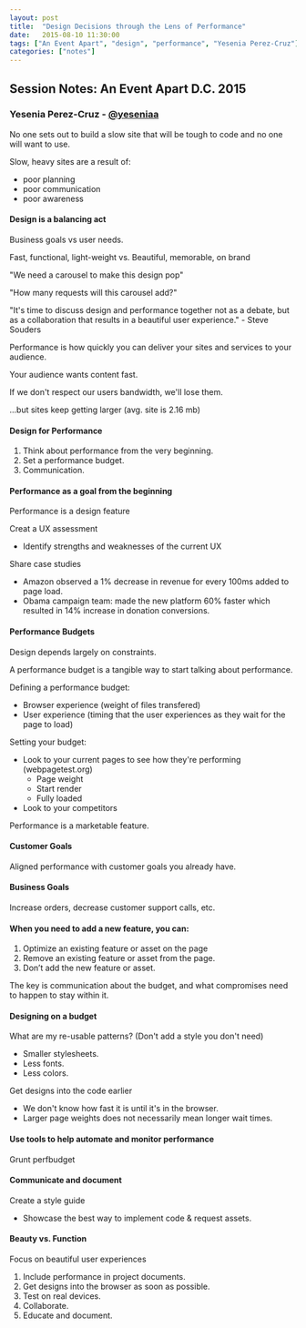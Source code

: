 ```yaml
---
layout: post
title:  "Design Decisions through the Lens of Performance"
date:   2015-08-10 11:30:00
tags: ["An Event Apart", "design", "performance", "Yesenia Perez-Cruz"]
categories: ["notes"]
---
```


## Session Notes: An Event Apart D.C. 2015


### Yesenia Perez-Cruz - [@yeseniaa]

No one sets out to build a slow site that will be tough to code and no one will want to use.

Slow, heavy sites are a result of:

- poor planning
- poor communication
- poor awareness

#### Design is a balancing act
Business goals vs user needs.

Fast, functional, light-weight vs. Beautiful, memorable, on brand

"We need a carousel to make this design pop"

"How many requests will this carousel add?"

"It's time to discuss design and performance together not as a debate, but as a collaboration that results in a beautiful user experience." - Steve Souders

Performance is how quickly you can deliver your sites and services to your audience.

Your audience wants content fast.

If we don't respect our users bandwidth, we'll lose them.

...but sites keep getting larger (avg. site is 2.16 mb)

#### Design for Performance

1. Think about performance from the very beginning.
2. Set a performance budget.
3. Communication.

#### Performance as a goal from the beginning
Performance is a design feature

Creat a UX assessment

- Identify strengths and weaknesses of the current UX

Share case studies

- Amazon observed a 1% decrease in revenue for every 100ms added to page load.
- Obama campaign team: made the new platform 60% faster which resulted in 14% increase in donation conversions.


#### Performance Budgets
Design depends largely on constraints.

A performance budget is a tangible way to start talking about performance.

Defining a performance budget:

- Browser experience (weight of files transfered)
- User experience (timing that the user experiences as they wait for the page to load)

Setting your budget:

- Look to your current pages to see how they're performing (webpagetest.org)
    - Page weight
    - Start render
    - Fully loaded
- Look to your competitors

Performance is a marketable feature.

#### Customer Goals
Aligned performance with customer goals you already have.

#### Business Goals
Increase orders, decrease customer support calls, etc.

#### When you need to add a new feature, you can:
1. Optimize an existing feature or asset on the page
2. Remove an existing feature or asset from the page.
3. Don’t add the new feature or asset.

The key is communication about the budget, and what compromises need to happen to stay within it.


#### Designing on a budget
What are my re-usable patterns? (Don't add a style you don't need)

- Smaller stylesheets.
- Less fonts.
- Less colors.

Get designs into the code earlier

- We don't know how fast it is until it's in the browser.
- Larger page weights does not necessarily mean longer wait times.


#### Use tools to help automate and monitor performance
Grunt perfbudget


#### Communicate and document
Create a style guide

- Showcase the best way to implement code & request assets.

#### Beauty vs. Function
Focus on beautiful user experiences

1. Include performance in project documents.
2. Get designs into the browser as soon as possible.
3. Test on real devices.
4. Collaborate.
5. Educate and document.




[@yeseniaa]:http://twitter.com/yeseniaa
